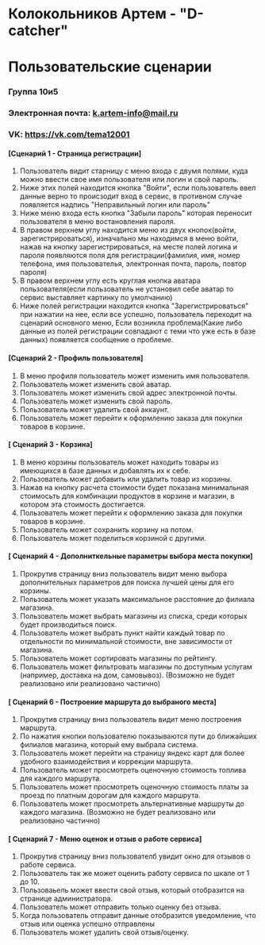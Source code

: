 # Колокольников Артем - "D-catcher"
# Пользовательские сценарии
### Группа 10и5
### Электронная почта: k.artem-info@mail.ru
### VK: https://vk.com/tema12001
#### [Сценарий 1 - Страница регистрации]
1. Пользователь видит старницу с меню входа с двумя полями, куда можно ввести свое имя пользователя или логин и свой пароль.
2. Ниже этих полей находится кнопка "Войти", если пользователь ввел данные верно то происзодит вход в сервис, в противном случае появляется надпись "Неправильный логин или пароль"
3. Ниже меню входа есть кнопка "Забыли пароль" которая переносит пользователя в меню востановления пароля.
4. В правом верхнем углу находится меню из двух кнопок(войти, зарегистрироваться), изначально мы находимся в меню войти, нажав на кнопку зарегистрироваться, на месте полей логина и пароля
появляются поля для регистрации(фамилия, имя, номер телефона, имя пользователья, электронная почта, пароль, повтор пароля)
5. В правом верхнем углу есть круглая кнопка аватара пользователя(если пользователь не установил себе аватар то сервис выставляет картинку по умолчанию)
6. Ниже полей регистрации находится кнопка "Зарегистрироваться" при нажатии на нее, если все успешно, пользователь переходит на сценарий основного меню,
Если возникла проблема(Какие либо данные из полей регистрации совпадают с теми что уже есть в базе данных) появляется сообщение о проблеме.

#### [Сценарий 2 - Профиль пользователя]
1. В меню профиля пользователь может изменить имя пользователя.
2. Пользователь может изменить свой аватар.
4. Пользователь может изменить свой адрес электронной почты.
5. Пользователь может изменить свой пароль.
6. Пользователь может удалить свой аккаунт.
7. Пользователь может перейти к оформлению заказа для покупки товаров в корзине.
   
#### [ Сценарий 3 - Корзина]
1. В меню корзины пользователь может находить товары из имеющихся в базе данных и добавлять их к себе.
2. Пользователь может добавить или удалить товар из корзины.
3. Нажав на кнопку расчета стоимости будет показана минимальная стоимосьть для комбинации продуктов в корзине и магазин, в котором эта стоимость достигается.
4. Пользователь может перейти к оформлению заказа для покупки товаров в корзине.
5. Пользователь может сохранить корзину на потом.
6. Пользователь может поделиться корзиной с другими.

#### [ Сценарий 4 - Дополниткельные параметры выбора места покупки]
1. Прокрутив страницу вниз пользователь видит меню выбора дополнительных параметров для поиска лучшей цены для его корзины.
2. Пользователь может указать максимальное расстояние до филиала магазина.
3. Пользователь может выбрать магазины из списка, среди которых будет производиться поиск.
4. Пользователь может выбрать пункт найти каждый товар по отдельности по минимальной стоимости, вне зависимости от магазина.
5. Пользователь может сортировать магазины по рейтингу.
6. Пользователь может фильтровать магазины по доступным услугам (например, доставка на дом, самовывоз).
(Возможно не будет реализовано или реализовано частично)

#### [ Сценарий 6 - Построение маршрута до выбраного места]
1. Прокрутив страницу вниз пользователь видит меню построения маршрута.
2. По нажатия кнопки пользователю показываются пути до ближайших филиалов магазина, который ему выбрала система.
3. Пользователь может перейти на страницу яндекс карт для более удобного взаимодействия и коррекции маршрута.
4. Пользователь может просмотреть оценочную стоимость топлива для каждого маршрута.
5. Пользователь может просмотреть оценочную стоимость платы за проезд по платным дорогам для каждого маршрута.
6. Пользователь может просмотреть альтернативные маршруты до каждого магазина.
(Возможно не будет реализовано или реализовано частично)

#### [ Сценарий 7 - Меню оценок и отзыв о работе сервиса]
1. Прокрутив страницу вниз пользователб увидит окно для отзывов о работе сервиса.
2. Пользователь так же может оценить работу сервиса по шкале от 1 до 10.
3. Пользоваьель может ввести свой отзыв, который отобразится на странице администратора.
4. Пользователь может отправить только оценку без отзыва.
5. Когда пользователь отправит данные отобразится уведомление, что отзыв или оценка успешно отправлены
6. Пользователь может удалить свой отзыв/оценку. 

